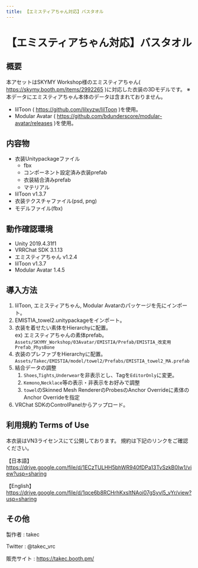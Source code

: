 ```yaml
---
title: 【エミスティアちゃん対応】バスタオル
---
```

# 【エミスティアちゃん対応】バスタオル

## 概要
本アセットはSKYMY Workshop様のエミスティアちゃん( https://skymy.booth.pm/items/2992265 )に対応した衣装の3Dモデルです。
※本データにエミスティアちゃん本体のデータは含まれておりません。

* lilToon ( https://github.com/lilxyzw/lilToon )を使用。
* Modular Avatar ( https://github.com/bdunderscore/modular-avatar/releases )を使用。

## 内容物
* 衣装Unitypackageファイル
  * fbx
  * コンポーネント設定済み衣装prefab
  * 衣装結合済みprefab
  * マテリアル
* lilToon v1.3.7
* 衣装テクスチャファイル(psd, png)
* モデルファイル(fbx)

## 動作確認環境
* Unity 2019.4.31f1
* VRRChat SDK 3.1.13 
* エミスティアちゃん v1.2.4
* lilToon v1.3.7
* Modular Avatar 1.4.5

## 導入方法
1. lilToon, エミスティアちゃん, Modular Avatarのパッケージを先にインポート。
2. EMISTIA_towel2.unitypackageをインポート。
3. 衣装を着せたい素体をHierarchyに配置。  
   ex) エミスティアちゃんの素体prefab。  
   `Assets/SKYMY_Workshop/03Avatar/EMISTIA/Prefab/EMISTIA_改変用Prefab_PhysBone`
4. 衣装のプレファブをHierarchyに配置。
   `Assets/Takec/EMISTIA/model/towel2/Prefabs/EMISTIA_towel2_MA.prefab`
5. 結合データの調整
   1. `Shoes`,`Tights`,`Underwear`を非表示とし、Tagを`EditorOnly`に変更。
   2. `Kemono`,`Necklace`等の表示・非表示をお好みで調整
   3. `towel`のSkinned Mesh RendererのProbesのAnchor Overrideに素体のAnchor Overrideを指定
6. VRChat SDKのControlPanelからアップロード。

## 利用規約 Terms of Use
本衣装はVN3ライセンスにて公開しております。
規約は下記のリンクをご確認ください。

【日本語】
https://drive.google.com/file/d/1ECzTULHH5bhWR940fDPa13TvSzkB0Iw1/view?usp=sharing

【English】
https://drive.google.com/file/d/1qce6b8RCHrhKxsItNAoi07gSyvl5_vYr/view?usp=sharing

## その他
製作者
: takec

Twitter
: @takec_vrc

販売サイト
: https://takec.booth.pm/
